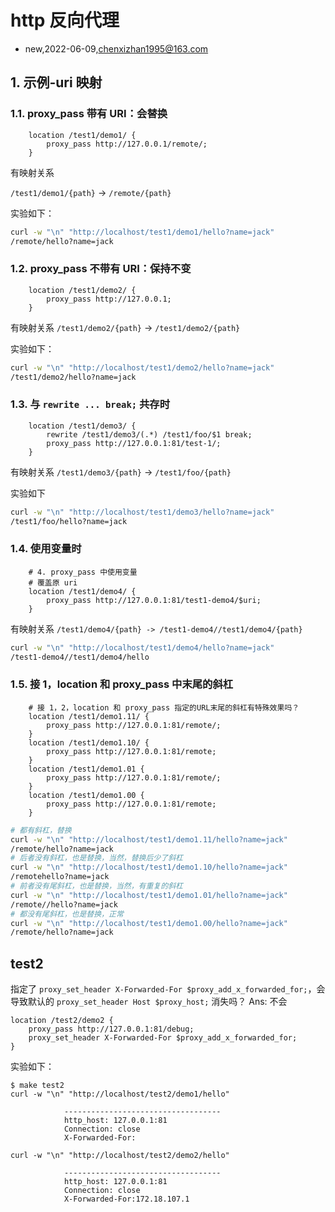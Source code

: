 # http 反向代理
- new,2022-06-09,chenxizhan1995@163.com

## 1. 示例-uri 映射

### 1.1. proxy_pass 带有 URI：会替换
```
    location /test1/demo1/ {
        proxy_pass http://127.0.0.1/remote/;
    }
```
有映射关系

`/test1/demo1/{path}` -> `/remote/{path}`

实验如下：
```bash
curl -w "\n" "http://localhost/test1/demo1/hello?name=jack"
/remote/hello?name=jack
```
### 1.2. proxy_pass 不带有 URI：保持不变
```
    location /test1/demo2/ {
        proxy_pass http://127.0.0.1;
    }
```
有映射关系 `/test1/demo2/{path}` -> `/test1/demo2/{path}`

实验如下：
```bash
curl -w "\n" "http://localhost/test1/demo2/hello?name=jack"
/test1/demo2/hello?name=jack
```

### 1.3. 与 `rewrite ... break;` 共存时
```
    location /test1/demo3/ {
        rewrite /test1/demo3/(.*) /test1/foo/$1 break;
        proxy_pass http://127.0.0.1:81/test-1/;
    }
```
有映射关系 `/test1/demo3/{path}` ->  `/test1/foo/{path}`

实验如下
```bash
curl -w "\n" "http://localhost/test1/demo3/hello?name=jack"
/test1/foo/hello?name=jack
```
### 1.4. 使用变量时
```
    # 4. proxy_pass 中使用变量
    # 覆盖原 uri
    location /test1/demo4/ {
        proxy_pass http://127.0.0.1:81/test1-demo4/$uri;
    }
```

有映射关系 `/test1/demo4/{path} -> /test1-demo4//test1/demo4/{path}`

```bash
curl -w "\n" "http://localhost/test1/demo4/hello?name=jack"
/test1-demo4//test1/demo4/hello
```

### 1.5. 接 1，location 和 proxy_pass 中末尾的斜杠
```
    # 接 1，2，location 和 proxy_pass 指定的URL末尾的斜杠有特殊效果吗？
    location /test1/demo1.11/ {
        proxy_pass http://127.0.0.1:81/remote/;
    }
    location /test1/demo1.10/ {
        proxy_pass http://127.0.0.1:81/remote;
    }
    location /test1/demo1.01 {
        proxy_pass http://127.0.0.1:81/remote/;
    }
    location /test1/demo1.00 {
        proxy_pass http://127.0.0.1:81/remote;
    }
```

```bash
# 都有斜杠，替换
curl -w "\n" "http://localhost/test1/demo1.11/hello?name=jack"
/remote/hello?name=jack
# 后者没有斜杠，也是替换，当然，替换后少了斜杠
curl -w "\n" "http://localhost/test1/demo1.10/hello?name=jack"
/remotehello?name=jack
# 前者没有尾斜杠，也是替换，当然，有重复的斜杠
curl -w "\n" "http://localhost/test1/demo1.01/hello?name=jack"
/remote//hello?name=jack
# 都没有尾斜杠，也是替换，正常
curl -w "\n" "http://localhost/test1/demo1.00/hello?name=jack"
/remote/hello?name=jack
```
## test2
指定了 `proxy_set_header X-Forwarded-For $proxy_add_x_forwarded_for;`，会
导致默认的 `proxy_set_header Host $proxy_host;` 消失吗？
Ans: 不会

```
location /test2/demo2 {
    proxy_pass http://127.0.0.1:81/debug;
    proxy_set_header X-Forwarded-For $proxy_add_x_forwarded_for;
}

```
实验如下：
```
$ make test2
curl -w "\n" "http://localhost/test2/demo1/hello"

            -----------------------------------
            http_host: 127.0.0.1:81
            Connection: close
            X-Forwarded-For:

curl -w "\n" "http://localhost/test2/demo2/hello"

            -----------------------------------
            http_host: 127.0.0.1:81
            Connection: close
            X-Forwarded-For:172.18.107.1
```
